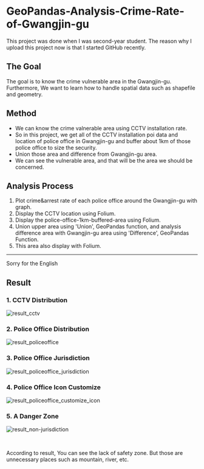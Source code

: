# GeoPandas-Analysis-Crime-Rate-of-Gwangjin-gu
This project was done when I was second-year student.
The reason why I upload this project now is that I started GitHub recently.

## The Goal
The goal is to know the crime vulnerable area in the Gwangjin-gu. Furthermore, We want to learn how to handle spatial data such as shapefile and geometry.

## Method
- We can know the crime valnerable area using CCTV installation rate.
- So in this project, we get all of the CCTV installation poi data and location of police office in Gwangjin-gu and buffer about 1km of those police office to size the security.
- Union those area and difference from Gwangjin-gu area.
- We can see the vulnerable area, and that will be the area we should be concerned.

## Analysis Process

1. Plot crime&arrest rate of each police office around the Gwangjin-gu with graph.
2. Display the CCTV location using Folium.
3. Display the police-office-1km-buffered-area using Folium.
4. Union upper area using 'Union', GeoPandas function, and analysis difference area with Gwangjin-gu area using 'Difference', GeoPandas Function.
5. This area also display with Folium.
<hr>
Sorry for the English

## Result

### 1. CCTV Distribution<Br>
![result_cctv](https://user-images.githubusercontent.com/25999141/48417069-329b9300-e795-11e8-93e9-1bb71ae1832c.PNG)

### 2. Police Office Distribution<Br>
![result_policeoffice](https://user-images.githubusercontent.com/25999141/48417074-34fded00-e795-11e8-916a-600bfa56a451.PNG)

### 3. Police Office Jurisdiction<Br>
![result_policeoffice_jurisdiction](https://user-images.githubusercontent.com/25999141/48417083-39c2a100-e795-11e8-9e16-fa5183f31a71.PNG)
 
### 4. Police Office Icon Customize<Br>
![result_policeoffice_customize_icon](https://user-images.githubusercontent.com/25999141/48417085-3af3ce00-e795-11e8-9e60-81cb25e5a5f7.PNG)

### 5. A Danger Zone<Br>
![result_non-jurisdiction](https://user-images.githubusercontent.com/25999141/48417093-3e875500-e795-11e8-8372-53e5797af397.PNG)

<Br>
 
According to result, You can see the lack of safety zone. But those are unnecessary places such as mountain, river, etc.
